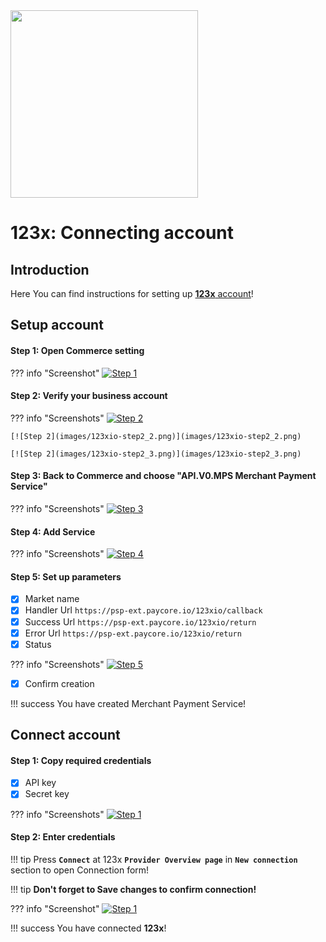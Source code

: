 <img src="https://static.openfintech.io/payment_providers/123x/logo.png" width="300px" >

# 123x: Connecting account

## Introduction

Here You can find  instructions for setting up <a href="https://123x.io/site/index.html" target="_blank" rel="noopener">**123x** account</a>!

## Setup account


#### Step 1: Open Commerce setting

??? info "Screenshot"
    [![Step 1](images/123xio-step1.png)](images/123xio-step1.png)

#### Step 2: Verify your business account

??? info "Screenshots"
    [![Step 2](images/123xio-step2_1.png)](images/123xio-step2_1.png)
    
    [![Step 2](images/123xio-step2_2.png)](images/123xio-step2_2.png)

    [![Step 2](images/123xio-step2_3.png)](images/123xio-step2_3.png)

#### Step 3: Back to Commerce and choose  "API.V0.MPS Merchant Payment Service"

??? info "Screenshots"
    [![Step 3](images/123xio-step3.png)](images/123xio-step3.png)

#### Step 4: Add Service

??? info "Screenshots"
    [![Step 4](images/123xio-step4.png)](images/123xio-step4.png)

#### Step 5: Set up parameters
- [x] Market name
- [x] Handler Url ```https://psp-ext.paycore.io/123xio/callback```
- [x] Success Url ```https://psp-ext.paycore.io/123xio/return```
- [x] Error Url ```https://psp-ext.paycore.io/123xio/return```
- [x] Status

??? info "Screenshots"
    [![Step 5](images/123xio-step5.png)](images/123xio-step5.png)

- [x] Confirm creation

!!! success
    You have created Merchant Payment Service!

## Connect account

#### Step 1: Copy required credentials
- [x] API key
- [x] Secret key

??? info "Screenshots"
    [![Step 1](images/123xio-step6.png)](images/123xio-step6.png)

#### Step 2: Enter credentials

!!! tip
    Press **```Connect```** at 123x **```Provider Overview page```** in **```New connection```** section to open Connection form!


!!! tip
    **Don't forget to Save changes to confirm connection!**

??? info "Screenshot"
    [![Step 1](images/123xio-step_connect.png)](images/123xio-step_connect.png)



!!! success
    You have connected **123x**!